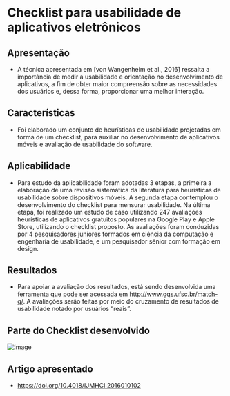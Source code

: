 # Checklist para usabilidade de aplicativos eletrônicos

## Apresentação
 *  A técnica apresentada em [von Wangenheim et al., 2016] ressalta a importância de medir a usabilidade e orientação no 
desenvolvimento de aplicativos, a fim de obter maior compreensão sobre as necessidades dos 
usuários e, dessa forma, proporcionar uma melhor interação.

## Características 
  *  Foi elaborado um conjunto de heurísticas de usabilidade projetadas 
em forma de um checklist, para auxiliar no desenvolvimento de aplicativos móveis e avaliação 
de usabilidade do software. 

## Aplicabilidade
  *  Para estudo da aplicabilidade foram adotadas 3 etapas, a primeira a 
elaboração de uma revisão sistemática da literatura para heurísticas de usabilidade sobre 
dispositivos móveis. A segunda etapa contemplou o desenvolvimento do checklist para mensurar 
usabilidade. Na última etapa, foi realizado um estudo de caso utilizando 247 avaliações 
heurísticas de aplicativos gratuitos populares na Google Play e Apple Store, utilizando o checklist 
proposto. As avaliações foram conduzidas por 4 pesquisadores juniores formados em ciência da 
computação e engenharia de usabilidade, e um pesquisador sênior com formação em design. 
 
 ## Resultados
  * Para apoiar a avaliação dos resultados, está sendo desenvolvida uma ferramenta que pode ser 
acessada em http://www.gqs.ufsc.br/match-q/. A avaliações serão feitas por meio do cruzamento de resultados de usabilidade notado por usuários 
“reais”.

## Parte do Checklist desenvolvido 
![image](https://user-images.githubusercontent.com/49456679/181369625-8f8e30de-ba75-4ec4-9f99-5c69459fafd4.png)




## Artigo apresentado 
  * https://doi.org/10.4018/IJMHCI.2016010102
